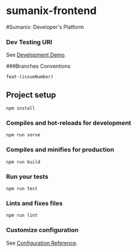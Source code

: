 # sumanix-frontend
#Sumanix: Developer's Platform

### Dev Testing URl
See [Development Demo](https://tquora.herokuapp.com).

###Branches Conventions
```
feat-(issueNumber)
```

## Project setup
```
npm install
```

### Compiles and hot-reloads for development
```
npm run serve
```

### Compiles and minifies for production
```
npm run build
```

### Run your tests
```
npm run test
```

### Lints and fixes files
```
npm run lint
```

### Customize configuration
See [Configuration Reference](https://cli.vuejs.org/config/).